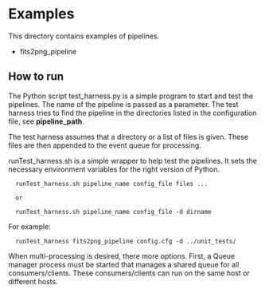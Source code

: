 # Examples

This directory contains examples of pipelines.
   - fits2png_pipeline


## How to run

The Python script test_harness.py is a simple program to start and test the pipelines.
The name of the pipeline is passed as a parameter. The test harness tries to find the pipeline
in the directories listed in the configuration file, see __pipeline_path__.

The test harness assumes that a directory or a list of files is given. 
These files are then appended to the event queue for processing. 

runTest_harness.sh is a simple wrapper to help test the pipelines. 
It sets the necessary environment variables for the right version of Python.

      runTest_harness.sh pipeline_name config_file files ...
      
      or
      
      runTest_harness.sh pipeline_name config_file -d dirname
      
For example:

      runTest_harness fits2png_pipeline config.cfg -d ../unit_tests/ 


When multi-processing is desired, there more options.
First, a Queue manager process must be started that manages a shared queue for all consumers/clients.
These consumers/clients can run on the same host or different hosts.


